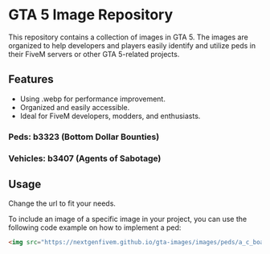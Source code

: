 # GTA 5 Image Repository

This repository contains a collection of images in GTA 5. The images are organized to help developers and players easily identify and utilize peds in their FiveM servers or other GTA 5-related projects.

## Features
- Using .webp for performance improvement.
- Organized and easily accessible.
- Ideal for FiveM developers, modders, and enthusiasts.

### Peds: b3323 (Bottom Dollar Bounties)
### Vehicles: b3407 (Agents of Sabotage)

## Usage
Change the url to fit your needs.

To include an image of a specific image in your project, you can use the following code example on how to implement a ped:
```html
<img src="https://nextgenfivem.github.io/gta-images/images/peds/a_c_boar.webp" alt="VILDSVINJÄVL" >
